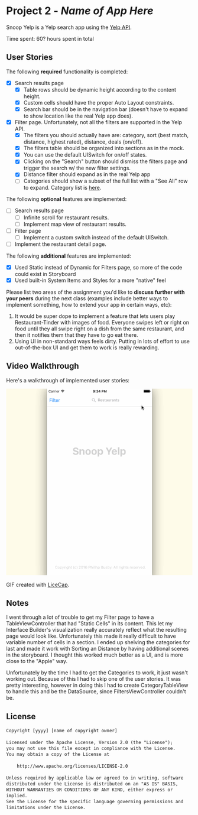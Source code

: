 # Project 2 - *Name of App Here*

Snoop Yelp is a Yelp search app using the [Yelp API](http://www.yelp.com/developers/documentation/v2/search_api).

Time spent: 60? hours spent in total

## User Stories

The following **required** functionality is completed:

- [x] Search results page
   - [x] Table rows should be dynamic height according to the content height.
   - [x] Custom cells should have the proper Auto Layout constraints.
   - [x] Search bar should be in the navigation bar (doesn't have to expand to show location like the real Yelp app does).
- [x] Filter page. Unfortunately, not all the filters are supported in the Yelp API.
   - [x] The filters you should actually have are: category, sort (best match, distance, highest rated), distance, deals (on/off).
   - [x] The filters table should be organized into sections as in the mock.
   - [x] You can use the default UISwitch for on/off states.
   - [x] Clicking on the "Search" button should dismiss the filters page and trigger the search w/ the new filter settings.
   - [x] Distance filter should expand as in the real Yelp app
   - [ ] Categories should show a subset of the full list with a "See All" row to expand. Category list is [here](http://www.yelp.com/developers/documentation/category_list).

The following **optional** features are implemented:

- [ ] Search results page
   - [ ] Infinite scroll for restaurant results.
   - [ ] Implement map view of restaurant results.
- [ ] Filter page
   - [ ] Implement a custom switch instead of the default UISwitch.
- [ ] Implement the restaurant detail page.

The following **additional** features are implemented:

- [x] Used Static instead of Dynamic for Filters page, so more of the code could exist in Storyboard
- [x] Used built-in System Items and Styles for a more "native" feel

Please list two areas of the assignment you'd like to **discuss further with your peers** during the next class (examples include better ways to implement something, how to extend your app in certain ways, etc):

1. It would be super dope to implement a feature that lets users play Restaurant-Tinder with images of food. Everyone swipes left or right on food until they all swipe right on a dish from the same restaurant, and then it notifies them that they have to go eat there.
2. Using UI in non-standard ways feels dirty. Putting in lots of effort to use out-of-the-box UI and get them to work is really rewarding.

## Video Walkthrough

Here's a walkthrough of implemented user stories:

<img src='https://raw.githubusercontent.com/philihp/SnoopYelp/master/SnoopYelp.gif' title='Video Walkthrough' width='' alt='Video Walkthrough' />

GIF created with [LiceCap](http://www.cockos.com/licecap/).

## Notes

I went through a lot of trouble to get my Filter page to have a TableViewController that had "Static Cells" in its content. This let my Interface Builder's visualization really accurately reflect what the resulting page would look like. Unfortunately this made it really difficult to have variable number of cells in a section. I ended up shelving the categories for last and made it work with Sorting an Distance by having additional scenes in the storyboard. I thought this worked much better as a UI, and is more close to the "Apple" way.

Unfortunately by the time I had to get the Categories to work, it just wasn't working out. Because of this I had to skip one of the user stories. It was pretty interesting, however in doing this I had to create CategoryTableView to handle this and be the DataSource, since FiltersViewController couldn't be.

## License

    Copyright [yyyy] [name of copyright owner]

    Licensed under the Apache License, Version 2.0 (the "License");
    you may not use this file except in compliance with the License.
    You may obtain a copy of the License at

        http://www.apache.org/licenses/LICENSE-2.0

    Unless required by applicable law or agreed to in writing, software
    distributed under the License is distributed on an "AS IS" BASIS,
    WITHOUT WARRANTIES OR CONDITIONS OF ANY KIND, either express or implied.
    See the License for the specific language governing permissions and
    limitations under the License.
